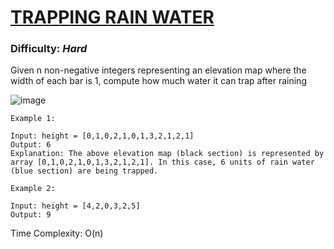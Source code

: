 # [TRAPPING RAIN WATER](https://leetcode.com/problems/trapping-rain-water/description/)

### Difficulty: ***Hard***

Given n non-negative integers representing an elevation map where the width of each bar is 1, compute how much water it can trap after raining


![image](https://github.com/Lokeshraj-D/LeetCode-GfG-Problems-solved/assets/95064682/8f47dabe-0bff-4b62-ba98-73590ea690ba)
```
Example 1:

Input: height = [0,1,0,2,1,0,1,3,2,1,2,1]
Output: 6
Explanation: The above elevation map (black section) is represented by array [0,1,0,2,1,0,1,3,2,1,2,1]. In this case, 6 units of rain water (blue section) are being trapped.
```
```
Example 2:

Input: height = [4,2,0,3,2,5]
Output: 9
```
Time Complexity: O(n)
